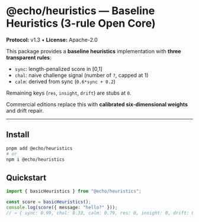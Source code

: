 # @echo/heuristics — Baseline Heuristics (3-rule Open Core)

**Protocol:** v1.3 • **License:** Apache-2.0

This package provides a **baseline heuristics** implementation with **three transparent rules**:
- `sync`: length-penalized score in [0,1]
- `chal`: naive challenge signal (number of `?`, capped at 1)
- `calm`: derived from sync (`0.6*sync + 0.2`)

Remaining keys (`res`, `insight`, `drift`) are stubs at `0`.

Commercial editions replace this with **calibrated six-dimensional weights**
and drift repair.

---

## Install

```bash
pnpm add @echo/heuristics
# or
npm i @echo/heuristics
```

## Quickstart

```ts
import { basicHeuristics } from "@echo/heuristics";

const score = basicHeuristics();
console.log(score({ message: "hello?" }));
// → { sync: 0.99, chal: 0.33, calm: 0.79, res: 0, insight: 0, drift: 0 }
```
